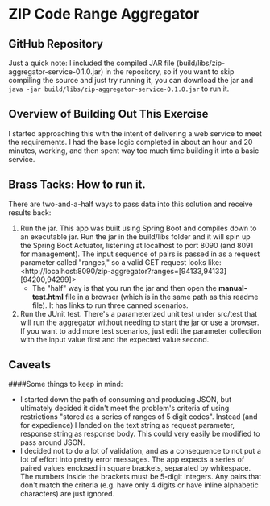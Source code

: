 # ZIP Code Range Aggregator

## GitHub Repository

Just a quick note: I included the compiled JAR file (build/libs/zip-aggregator-service-0.1.0.jar) in the repository, 
so if you want to skip compiling the source and just try running it, you can download the jar and `java -jar build/libs/zip-aggregator-service-0.1.0.jar` to run it.

## Overview of Building Out This Exercise

I started approaching this with the intent of delivering a web service to meet the requirements.  I had the base logic
completed in about an hour and 20 minutes, working, and then spent way too much time building it into a basic service.

## Brass Tacks: How to run it.

There are two-and-a-half ways to pass data into this solution and receive results back:

1. Run the jar.  This app was built using Spring Boot and compiles down to an executable jar.  Run the jar in the
build/libs folder and it will spin up the Spring Boot Actuator, listening at localhost to port 8090 (and 8091
for management).  The input sequence of pairs is passed in as a request parameter called "ranges," so a valid GET
request looks like: <http://localhost:8090/zip-aggregator?ranges=[94133,94133] [94200,94299]>
    - The "half" way is that you run the jar and then open the **manual-test.html** file in a browser (which is in the
same path as this readme file).  It has links to run three canned scenarios.
2. Run the JUnit test.  There's a parameterized unit test under src/test that will run the aggregator without needing
to start the jar or use a browser.  If you want to add more test scenarios, just edit the parameter collection with the
input value first and the expected value second.

## Caveats

####Some things to keep in mind:
* I started down the path of consuming and producing JSON, but ultimately decided it didn't meet the problem's
criteria of using restrictions "stored as a series of ranges of 5 digit codes".  Instead (and for expedience) I landed
on the text string as request parameter, response string as response body.  This could very easily be modified to pass
around JSON.
* I decided not to do a lot of validation, and as a consequence to not put a lot of effort into pretty error messages.
The app expects a series of paired values enclosed in square brackets, separated by whitespace.  The numbers inside the
brackets must be 5-digit integers.  Any pairs that don't match the criteria (e.g. have only 4 digits or have inline
alphabetic characters) are just ignored.

